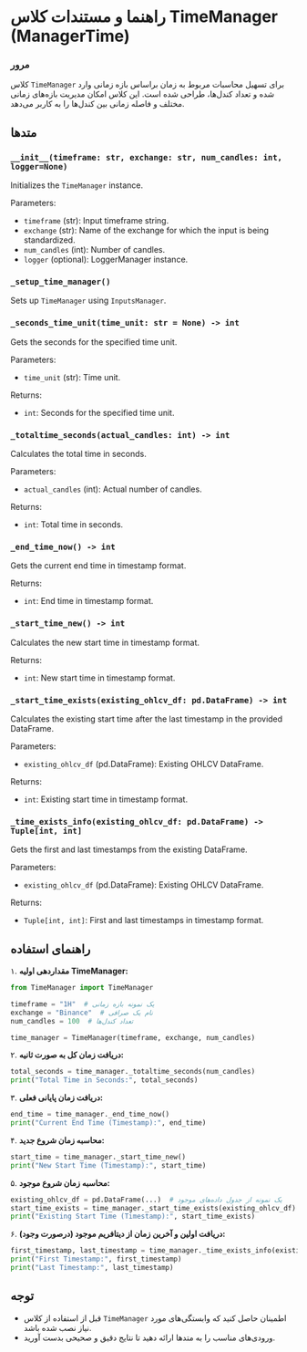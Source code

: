 # راهنما و مستندات کلاس TimeManager (ManagerTime)

### مرور
کلاس `TimeManager` برای تسهیل محاسبات مربوط به زمان براساس بازه زمانی وارد شده و تعداد کندل‌ها، طراحی شده است. این کلاس امکان مدیریت بازه‌های زمانی مختلف و فاصله زمانی بین کندل‌ها را به کاربر می‌دهد.


## متدها

### `__init__(timeframe: str, exchange: str, num_candles: int, logger=None)`
Initializes the `TimeManager` instance.

Parameters:
- `timeframe` (str): Input timeframe string.
- `exchange` (str): Name of the exchange for which the input is being standardized.
- `num_candles` (int): Number of candles.
- `logger` (optional): LoggerManager instance.

### `_setup_time_manager()`
Sets up `TimeManager` using `InputsManager`.

### `_seconds_time_unit(time_unit: str = None) -> int`
Gets the seconds for the specified time unit.

Parameters:
- `time_unit` (str): Time unit.

Returns:
- `int`: Seconds for the specified time unit.

### `_totaltime_seconds(actual_candles: int) -> int`
Calculates the total time in seconds.

Parameters:
- `actual_candles` (int): Actual number of candles.

Returns:
- `int`: Total time in seconds.

### `_end_time_now() -> int`
Gets the current end time in timestamp format.

Returns:
- `int`: End time in timestamp format.

### `_start_time_new() -> int`
Calculates the new start time in timestamp format.

Returns:
- `int`: New start time in timestamp format.

### `_start_time_exists(existing_ohlcv_df: pd.DataFrame) -> int`
Calculates the existing start time after the last timestamp in the provided DataFrame.

Parameters:
- `existing_ohlcv_df` (pd.DataFrame): Existing OHLCV DataFrame.

Returns:
- `int`: Existing start time in timestamp format.

### `_time_exists_info(existing_ohlcv_df: pd.DataFrame) -> Tuple[int, int]`
Gets the first and last timestamps from the existing DataFrame.

Parameters:
- `existing_ohlcv_df` (pd.DataFrame): Existing OHLCV DataFrame.

Returns:
- `Tuple[int, int]`: First and last timestamps in timestamp format.

## راهنمای استفاده

۱. **مقداردهی اولیه TimeManager:**
```python
from TimeManager import TimeManager

timeframe = "1H"  # یک نمونه بازه زمانی
exchange = "Binance"  # نام یک صرافی
num_candles = 100  # تعداد کندل‌ها

time_manager = TimeManager(timeframe, exchange, num_candles)
```

۲. **دریافت زمان کل به صورت ثانیه:**
```python
total_seconds = time_manager._totaltime_seconds(num_candles)
print("Total Time in Seconds:", total_seconds)
```

۳. **دریافت زمان پایانی فعلی:**
```python
end_time = time_manager._end_time_now()
print("Current End Time (Timestamp):", end_time)
```

۴. **محاسبه زمان شروع جدید:**
```python
start_time = time_manager._start_time_new()
print("New Start Time (Timestamp):", start_time)
```

۵. **محاسبه زمان شروع موجود:**
```python
existing_ohlcv_df = pd.DataFrame(...)  # یک نمونه از جدول داده‌های موجود
start_time_exists = time_manager._start_time_exists(existing_ohlcv_df)
print("Existing Start Time (Timestamp):", start_time_exists)


```

۶. **دریافت اولین و آخرین زمان از دیتافریم موجود (درصورت وجود):**
```python
first_timestamp, last_timestamp = time_manager._time_exists_info(existing_ohlcv_df)
print("First Timestamp:", first_timestamp)
print("Last Timestamp:", last_timestamp)
```

## توجه
- قبل از استفاده از کلاس `TimeManager` اطمینان حاصل کنید که وابستگی‌های مورد نیاز نصب شده باشد.
- ورودی‌های مناسب را به متدها ارائه دهید تا نتایج دقیق و صحیحی بدست آورید.
